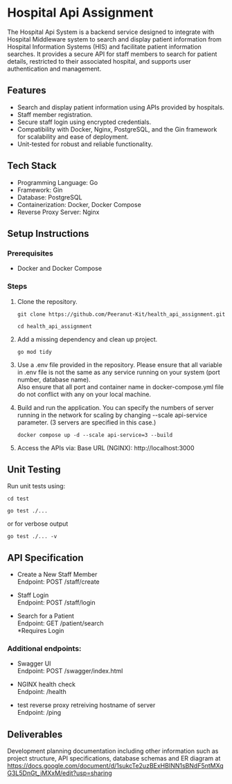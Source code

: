# Hospital Api Assignment
The Hospital Api System is a backend service designed to integrate with Hospital Middleware system to search and display patient information from Hospital Information Systems (HIS) and facilitate patient information searches. It provides a secure API for staff members to search for patient details, restricted to their associated hospital, and supports user authentication and management.

## Features
- Search and display patient information using APIs provided by hospitals.
- Staff member registration.
- Secure staff login using encrypted credentials.
- Compatibility with Docker, Nginx, PostgreSQL, and the Gin framework for scalability and ease of deployment.
- Unit-tested for robust and reliable functionality.

## Tech Stack
- Programming Language: Go
- Framework: Gin
- Database: PostgreSQL
- Containerization: Docker, Docker Compose
- Reverse Proxy Server: Nginx

## Setup Instructions
### Prerequisites
- Docker and Docker Compose

### Steps
1. Clone the repository.
   ```
   git clone https://github.com/Peeranut-Kit/health_api_assignment.git
   
   cd health_api_assignment
   ```
2. Add a missing dependency and clean up project.
   ```
   go mod tidy
   ```

3. Use a .env file provided in the repository. Please ensure that all variable in .env file is not the same as any service running on your system (port number, database name).<br>
   Also ensure that all port and container name in docker-compose.yml file do not conflict with any on your local machine.

4. Build and run the application. You can specify the numbers of server running in the network for scaling by changing --scale api-service parameter. (3 servers are specified in this case.)
   ```
   docker compose up -d --scale api-service=3 --build
   ```

5. Access the APIs via:
   Base URL (NGINX): http://localhost:3000

## Unit Testing
Run unit tests using:
```
cd test

go test ./...  
```
or for verbose output
```
go test ./... -v
```

## API Specification
- Create a New Staff Member<br>
Endpoint: POST /staff/create

- Staff Login<br>
Endpoint: POST /staff/login

- Search for a Patient<br>
Endpoint: GET /patient/search<br>
*Requires Login

### Additional endpoints:
- Swagger UI<br>
Endpoint: POST /swagger/index.html

- NGINX health check<br>
Endpoint: /health

- test reverse proxy retreiving hostname of server<br>
Endpoint: /ping

## Deliverables
Development planning documentation including other information such as project structure, API specifications, database schemas and ER diagram at https://docs.google.com/document/d/1sukcTe2uzBExHBINN1sBNdF5ntMXqG3L5DnGt_jMXxM/edit?usp=sharing
